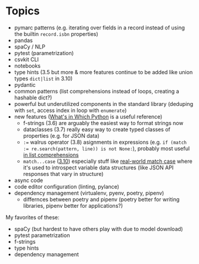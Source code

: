 # Topics

- pymarc patterns  (e.g. iterating over fields in a record instead of using the builtin `record.isbn` properties)
- pandas
- spaCy / NLP
- pytest (parametrization)
- csvkit CLI
- notebooks
- type hints (3.5 but more & more features continue to be added like union types `dict|list` in 3.10)
- pydantic
- common patterns (list comprehensions instead of loops, creating a hashable dict?)
- powerful but underutilized components in the standard library (deduping with `set`, access index in loop with `enumerate`)
- new features ([What's in Which Python](https://nedbatchelder.com/text/which-py.html) is a useful reference)
  - f-strings (3.6) are arguably the easiest way to format strings now
  - dataclasses (3.7) really easy way to create typed classes of properties (e.g. for JSON data)
  - `:=` walrus operator (3.8) asignments in expressions (e.g. `if (match := re.search(pattern, line)) is not None:`), probably most useful [in list comprehensions](https://realpython.com/python-walrus-operator/#list-comprehensions)
  - `match...case` ([3.10](https://peps.python.org/pep-0622/)) especially stuff like [real-world match case](https://nedbatchelder.com/blog/202312/realworld_matchcase.html) where it's used to introspect variable data structures (like JSON API responses that vary in structure)
- async code
- code editor configuration (linting, pylance)
- dependency management (virtualenv, pyenv, poetry, pipenv)
  - differnces between poetry and pipenv (poetry better for writing libraries, pipenv better for applications?)

My favorites of these:

- spaCy (but hardest to have others play with due to model download)
- pytest parametrization
- f-strings
- type hints
- dependency management
